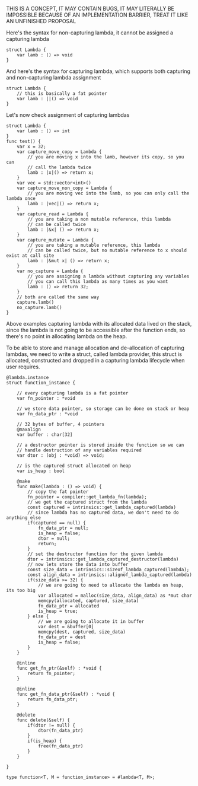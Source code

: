 THIS IS A CONCEPT, IT MAY CONTAIN BUGS, IT MAY LITERALLY BE IMPOSSIBLE BECAUSE OF AN
IMPLEMENTATION BARRIER, TREAT IT LIKE AN UNFINISHED PROPOSAL

Here's the syntax for non-capturing lambda, it cannot be assigned a capturing lambda

```
struct Lambda {
    var lamb : () => void
}
```

And here's the syntax for capturing lambda, which supports both capturing and non-capturing lambda assignment

```
struct Lambda {
    // this is basically a fat pointer
    var lamb : ||() => void
}
```

Let's now check assignment of capturing lambdas

```
struct Lambda {
    var lamb : () => int
}
func test() {
    var x = 32;
    var capture_move_copy = Lambda {
        // you are moving x into the lamb, however its copy, so you can
        // call the lambda twice
        lamb : |x|() => return x;
    }
    var vec = std::vector<int>()
    var capture_move_non_copy = Lambda {
        // you are moving vec into the lamb, so you can only call the lambda once
        lamb : |vec|() => return x;
    }
    var capture_read = Lambda {
        // you are taking a non mutable reference, this lambda
        // can be called twice
        lamb : |&x| () => return x;
    }
    var capture_mutate = Lambda {
        // you are taking a mutable reference, this lambda
        // can be called twice, but no mutable reference to x should exist at call site
        lamb : |&mut x| () => return x;
    }
    var no_capture = Lambda {
        // you are assigning a lambda without capturing any variables
        // you can call this lambda as many times as you want
        lamb : () => return 32;
    }
    // both are called the same way
    capture.lamb()
    no_capture.lamb()
}
```

Above examples capturing lambda with its allocated data lived on the stack, since the lambda
is not going to be accessible after the function ends, so there's no point in allocating lambda
on the heap.

To be able to store and manage allocation and de-allocation of capturing lambdas, we need to write
a struct, called lambda provider, this struct is allocated, constructed and dropped in a 
capturing lambda lifecycle when user requires. 

```
@lambda.instance
struct function_instance {
    
    // every capturing lambda is a fat pointer
    var fn_pointer : *void

    // we store data pointer, so storage can be done on stack or heap    
    var fn_data_ptr : *void
    
    // 32 bytes of buffer, 4 pointers
    @maxalign
    var buffer : char[32]
    
    // a destructor pointer is stored inside the function so we can
    // handle destruction of any variables required
    var dtor : (obj : *void) => void;
   
    // is the captured struct allocated on heap 
    var is_heap : bool
    
    @make
    func make(lambda : () => void) {
        // copy the fat pointer
        fn_pointer = compiler::get_lambda_fn(lambda);
        // we get the captured struct from the lambda
        const captured = intrinsics::get_lambda_captured(lambda)
        // since lambda has no captured data, we don't need to do anything else
        if(captured == null) {
            fn_data_ptr = null;
            is_heap = false;
            dtor = null;
            return;
        }
        // set the destructor function for the given lambda
        dtor = intrinsics::get_lambda_captured_destructor(lambda)
        // now lets store the data into buffer
        const size_data = intrinsics::sizeof_lambda_captured(lambda);
        const align_data = intrinsics::alignof_lambda_captured(lambda)
        if(size_data >= 32) {
            // we are going to need to allocate the lambda on heap, its too big
            var allocated = malloc(size_data, align_data) as *mut char
            memcpy(allocated, captured, size_data)
            fn_data_ptr = allocated
            is_heap = true;
        } else {
            // we are going to allocate it in buffer
            var dest = &buffer[0]
            memcpy(dest, captured, size_data)
            fn_data_ptr = dest
            is_heap = false;
        }
    }
    
    @inline
    func get_fn_ptr(&self) : *void {
        return fn_pointer;
    }
    
    @inline
    func get_fn_data_ptr(&self) : *void {
        return fn_data_ptr;   
    }
    
    @delete
    func delete(&self) {
        if(dtor != null) {
            dtor(fn_data_ptr)
        }
        if(is_heap) {
            free(fn_data_ptr)
        }
    }
    
}

type function<T, M = function_instance> = #lambda<T, M>;

```